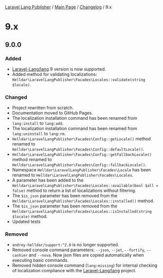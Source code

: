 [Laravel Lang Publisher][link_source] / [Main Page](../index.md) / [Changelog](index.md) / 9.x

# 9.x

## 9.0.0

### Added

- [Laravel-Lang/lang](https://github.com/Laravel-Lang/lang) 9 version is now supported.
- Added method for validating localizations: `Helldar\LaravelLangPublisher\Facades\Locales::validate(string $locale)`.

### Changed

- Project rewritten from scratch.
- Documentation moved to GitHub Pages.
- The localization installation command has been renamed from `lang:install` to `lang:add`.
- The localization installation command has been renamed from `lang:uninstall` to `lang:rm`.
- `Helldar\LaravelLangPublisher\Facades\Config::getLocale()` method renamed to `Helldar\LaravelLangPublisher\Facades\Config::defaultLocale()`.
- `Helldar\LaravelLangPublisher\Facades\Config::getFallbackLocale()` method renamed to `Helldar\LaravelLangPublisher\Facades\Config::fallbackLocale()`.
- Namespace `Helldar\LaravelLangPublisher\Facades\Locale` has been renamed to `Helldar\LaravelLangPublisher\Facades\Locales`.
- A parameter has been added to the `Helldar\LaravelLangPublisher\Facades\Locales::available(bool $all = false)` method to return a list of localizations without filtering.
- The `$is_json` parameter has been removed from the `Helldar\LaravelLangPublisher\Facades\Locales::installed()` method.
- The `$is_json` parameter has been removed from the `Helldar\LaravelLangPublisher\Facades\Locales::isInstalled(string $locale)` method.
- Updated tests

### Removed

- `andrey-helldar/support:^2.0` is no longer supported.
- Removed console command parameters: `--json`, `--jet`, `--fortify`, `--cashier` and `--nova`. Now json files are copied automatically when executing basic commands.
- Removed hidden console command (`lang:missing`) for internal checking of localization compliance with the [Laravel-Lang/lang](https://github.com/Laravel-Lang) project.

[link_source]:  https://github.com/andrey-helldar/laravel-lang-publisher

